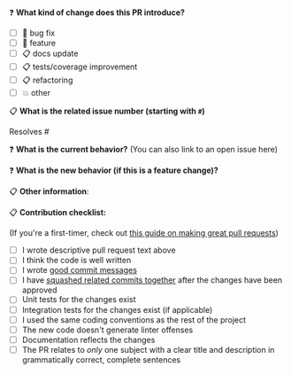 ❓ **What kind of change does this PR introduce?**

* [ ] 🐞 bug fix
* [ ] 🐣 feature
* [ ] 📋 docs update
* [ ] 📋 tests/coverage improvement
* [ ] 📋 refactoring
* [ ] 💥 other

📋 **What is the related issue number (starting with `#`)**

<!-- Are there any issues opened that will be resolved by merging this change? -->
Resolves #<!-- issue number here -->

❓ **What is the current behavior?** (You can also link to an open issue here)



❓ **What is the new behavior (if this is a feature change)?**



📋 **Other information**:



📋 **Contribution checklist:**

(If you're a first-timer, check out
[this guide on making great pull requests][making a lovely PR])

* [ ] I wrote descriptive pull request text above
* [ ] I think the code is well written
* [ ] I wrote [good commit messages]
* [ ] I have [squashed related commits together][related squash] after
      the changes have been approved
* [ ] Unit tests for the changes exist
* [ ] Integration tests for the changes exist (if applicable)
* [ ] I used the same coding conventions as the rest of the project
* [ ] The new code doesn't generate linter offenses
* [ ] Documentation reflects the changes
* [ ] The PR relates to *only* one subject with a clear title
      and description in grammatically correct, complete sentences

[good commit messages]: http://chris.beams.io/posts/git-commit/
[making a lovely PR]: https://mtlynch.io/code-review-love/
[related squash]:
https://github.com/todotxt/todo.txt-android/wiki/Squash-All-Commits-Related-to-a-Single-Issue-into-a-Single-Commit
